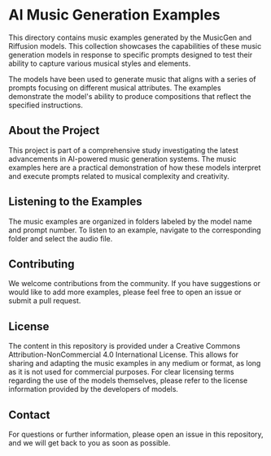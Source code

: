 # AI Music Generation Examples

This directory contains music examples generated by the MusicGen and Riffusion models. This collection showcases the capabilities of these music generation models in response to specific prompts designed to test their ability to capture various musical styles and elements.

The models have been used to generate music that aligns with a series of prompts focusing on different musical attributes. The examples demonstrate the model's ability to produce compositions that reflect the specified instructions.

## About the Project

This project is part of a comprehensive study investigating the latest advancements in AI-powered music generation systems. The music examples here are a practical demonstration of how these models interpret and execute prompts related to musical complexity and creativity.

## Listening to the Examples

The music examples are organized in folders labeled by the model name and prompt number. To listen to an example, navigate to the corresponding folder and select the audio file.

## Contributing

We welcome contributions from the community. If you have suggestions or would like to add more examples, please feel free to open an issue or submit a pull request.

## License

The content in this repository is provided under a Creative Commons Attribution-NonCommercial 4.0 International License. This allows for sharing and adapting the music examples in any medium or format, as long as it is not used for commercial purposes. For clear licensing terms regarding the use of the models themselves, please refer to the license information provided by the developers of models.

## Contact

For questions or further information, please open an issue in this repository, and we will get back to you as soon as possible.
